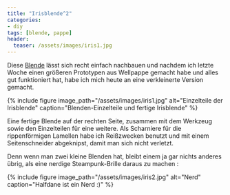 ```yaml
---
title: "Irisblende^2"
categories:
- diy
tags: [blende, pappe]
header:
  teaser: /assets/images/iris1.jpg
---
```


Diese [Blende](http://www.instructables.com/id/Cardboard-Aperture-v2/) lässt sich recht einfach nachbauen und nachdem ich letzte Woche einen größeren Prototypen aus Wellpappe gemacht habe und alles gut funktioniert hat, habe ich mich heute an eine verkleinerte Version gemacht.

{% include figure image_path="/assets/images/iris1.jpg" alt="Einzelteile der Irisblende" caption="Blenden-Einzelteile und fertige Irisblende" %}

Eine fertige Blende auf der rechten Seite, zusammen mit dem Werkzeug sowie den Einzelteilen für eine weitere. Als Scharniere für die rippenförmigen Lamellen habe ich Reißzwecken benutzt und mit einem Seitenschneider abgeknipst, damit man sich nicht verletzt.

<p class="clearfix">Denn wenn man zwei kleine Blenden hat, bleibt einem ja gar nichts anderes übrig, als eine nerdige Steampunk-Brille daraus zu machen :</p>

{% include figure image_path="/assets/images/iris2.jpg" alt="Nerd" caption="Halfdane ist ein Nerd :)" %}